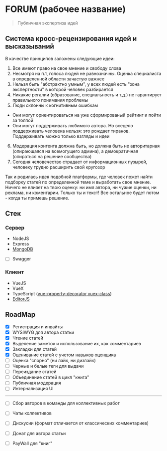 # FORUM (рабочее название)
> Публичная экспертиза идей

## Система кросс-рецензирования идей и высказываний
В качестве принципов заложены следующие идеи: 
1. Все имеют право на свое мнение и свободу слова
2. Несмотря на п.1, голоса людей не равнозначны. Оценка специалиста в определенной области зачастую важнее
3. Нельзя быть "абстрактно умным", у всех людей есть "зона экспертности" в которой человек разбирается
4. Никакие регалии (образование, специальность и т.д.) не гарантирует правильного понимания проблемы
5. Люди склонны к когнитивным ошибкам
- Они могут ориентироваться на уже сформированый рейтинг и пойти за толпой
- Они могут поддерживать любимого автора. Но всецело поддерживать человека нельзя: это рождает тиранов. Поддерживать можно только взгляды и идеи
6. Модерация контента должна быть, но должна быть не авторитарная (опирающаяся на всемогущего админа), а демократичная (опираться на решение сообщества)
7. Сегодня человечество страдает от информационных пузырей, человеку трудно расширить свой кругозор

Так и родилась идея подобной платформы, где человек пожет найти подборку статей по определенной теме и выработать свое мнение. Ничего не влияет на твою оценку: ни имя автора, ни чужие оценки, ни реклама, ни коментарии. Только ты и текст! Все остальное будет потом - когда ты примешь решение. 

## Стек

### Сервер
- NodeJS
- Express
- [MongoDB](https://mongoosejs.com/)
- [ ] Swagger

### Клиент
- VueJS
- VueX
- TypeScript ([vue-property-decorator](https://github.com/kaorun343/vue-property-decorator),[vuex-class](https://github.com/ktsn/vuex-class))
- [EditorJS](https://editorjs.io/)

## RoadMap
- [x] Регистрация и инвайты
- [x] WYSIWYG для автора статьи 
- [x] Чтение статей
- [x] Выделение заметок и использование их, как комментариев
- [x] Закладки для статей
- [x] Оценивание статей с учетом навыков оценщика
- [ ] Оценка "спорно" (ни лайк, ни дизлайк)
- [ ] Черные и белые теги для выдачи
- [ ] Переиздание статей
- [ ] Объединение статей в цикл "книга"
- [ ] Публичная модерация
- [ ] Интернализация UI
----------
- [ ] Сбор авторов в команды для коллективных работ
- [ ] Чаты коллективов
- [ ] Дискусии (формат отличается от классических комментариев)
- [ ] Донат для автора статьи
- [ ] PayWall для "книг"

